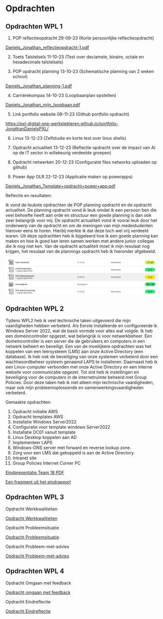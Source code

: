 # Opdrachten

## Opdrachten WPL 1

1. POP reflectieopdracht  29-09-23 
(Korte persoonlijke reflectieopdracht)

[Daniels_Jonathan_reflectieopdracht-1.pdf](https://github.com/PXL-Digital-SNE-Werkplekleren/portfolio-JonathanDanielsPXL/files/13917982/Daniels_Jonathan_reflectieopdracht-1.pdf)

2. Toets Talstelsels  11-10-23 
(Test over deciamele, binaire, octale en hexadecimale talstelsels)

3. POP opdracht planning 13-10-23
(Schematische planning van 2 weken school)

[Daniels_Jonathan_planning-1.pdf](https://github.com/PXL-Digital-SNE-Werkplekleren/portfolio-JonathanDanielsPXL/files/13918031/Daniels_Jonathan_planning-1.pdf)

4. Carrièrekompas 14-10-23 
(Loopbaanplan opstellen)

[Daniels_Jonathan_mijn_loopbaan.pdf](https://github.com/PXL-Digital-SNE-Werkplekleren/portfolio-JonathanDanielsPXL/files/13918036/Daniels_Jonathan_mijn_loopbaan.pdf)

5. Link portfolio website 08-11-23 
(Github portfolio opdracht)

https://pxl-digital-sne-werkplekleren.github.io/portfolio-JonathanDanielsPXL/

6. Linux 13-12-23 
(Zelfstudie en korte test over linux shells)

7. Opdracht actualiteit 13-12-23 
(Reflectie opdracht over de impact van AI op de IT sector in willekeurig verdeelde groepen)

8. Opdracht netwerken 20-12-23 
(Configuratie files networks uploaden op github)

9. Power App OLR 22-12-23 
(Applicatie maken op powerapps) 

[Daniels_Jonathan_Template+opdracht+power+app.pdf](https://github.com/PXL-Digital-SNE-Werkplekleren/portfolio-JonathanDanielsPXL/files/13918063/Daniels_Jonathan_Template%2Bopdracht%2Bpower%2Bapp.pdf)

Reflectie en resultaten:

Ik vond de leukste opdrachten de POP planning opdracht en de opdracht actualiteit. De planning opdracht vond ik leuk omdat ik een persoon ben die veel behoefte heeft aan orde en structuur een goede planning is dan ook zeer belangrijk voor mij. De opdracht actualiteit vond ik vooral leuk door het onderwerp van de opdracht en om de meningen van mijn medestudenten hierover eens te horen. Hierbij merkte ik dat deze toch wel vrij verdeeld waren. Uit deze opdrachten heb ik bijgeleerd hoe ik een goede planning kan maken en hoe ik goed kan leren samen werken met andere junior collegas die ik nog niet ken. Van de opdracht actualiteit moet ik mijn resulaat nog krijgen, het resulaat van de plannings opdracht heb ik hieronder afgebeeld.


![wplresultaten!](../images/wplresulaten.png)


## Opdrachten WPL 2

Tijdens WPL2 heb ik veel technische taken uitgevoerd die mijn vaardigheden hebben verbeterd. Als Eerste installeerde en configureerde ik Windows Server 2022, wat de basis vormde voor alles wat volgde. Ik heb een domeincontroller opgezet, wat belangrijk is voor netwerkbeheer. Een domeincontroller is een server die de gebruikers en computers in een netwerk beheert en beveiligt. Een van de moeilijkere opdrachten was het koppelen van een leersysteem (LMS) aan onze Active Directory (een database). Ik heb ook de beveiliging van onze systemen verbeterd door een wachtwoordbeheer systeem genaamd LAPS te installeren. Daarnaast heb ik een Linux-computer verbonden met onze Active Directory en een interne website voor communicatie opgezet. Tot slot heb ik instellingen en beveiliging voor de computers in de internetruimte beheerd met Group Policies. Door deze taken heb ik niet alleen mijn technische vaardigheden, maar ook mijn probleemoplossende en samenwerkingsvaardigheden verbeterd.

Gemaakte opdrachten:
1. Opdracht initiatie AWS
2. Opdracht templates AWS
3. Installatie Windows Server2022
4. Configuratie voor template windows Server2022
5. Installatie DC01 vanuit template
6. Linux Desktop koppelen aan AD
7. Implementeer LAPS
8. Windows-DNS server met forward en reverse lookup zone.
9. Zorg voor een LMS dat gekoppeld is aan de Active Directory.
10. Intranet site
11. Group Policies Internet Corner PC

[Eindpresentatie Team 18 PDF](https://github.com/PXL-Digital-SNE-Werkplekleren/portfolio-JonathanDanielsPXL/blob/f125c732722e5ec2648bd879e9fbe58822983952/WPL2_T18_Eindpresentatie.pdf)

[Een fragment uit het eindrapport](https://github.com/PXL-Digital-SNE-Werkplekleren/portfolio-JonathanDanielsPXL/blob/1a3cfe9a50f5f6a62cb034b4c90327fd6004f593/fragment.pdf)   

## Opdrachten WPL 3

Opdracht Werkkwaliteiten

[Opdracht Werkkwaliteiten](https://github.com/PXL-Digital-SNE-Werkplekleren/portfolio-JonathanDanielsPXL/blob/main/WPL3-SNE_Intervisie_Leerdoelen%20Werkkwaliteiten_DanielsJonathan_24.pdf)

Opdracht Probleemsituatie

[Opdracht Probleemsituatie](https://github.com/PXL-Digital-SNE-Werkplekleren/portfolio-JonathanDanielsPXL/blob/main/ProbleemsituatieWPL3_2SNEB_Daniels_Jonathan.pdf)

Opdracht Probleem-met-advies

[Opdracht Probleem-met-advies](https://github.com/PXL-Digital-SNE-Werkplekleren/portfolio-JonathanDanielsPXL/blob/main/ProbleemsituatieWPL3_2SNEB_Daniels_Jonathan_Naverwerking.pdf)

## Opdrachten WPL 4

Opdracht Omgaan met feedback

[Opdracht omgaan met feedback](https://github.com/PXL-Digital-SNE-Werkplekleren/portfolio-JonathanDanielsPXL/blob/main/WPL_Intervisie_opdracht_2025-03_Jonathan_Daniels(1).pdf)

Opdracht Eindreflectie

[Opdracht Eindreflectie](https://github.com/PXL-Digital-SNE-Werkplekleren/portfolio-JonathanDanielsPXL/blob/main/WPL_Eindreflectie_Daniels_Jonathan.pdf)

